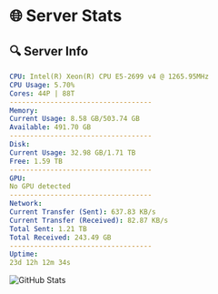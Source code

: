 # 🌐 Server Stats
## 🔍 Server Info
```yaml
CPU: Intel(R) Xeon(R) CPU E5-2699 v4 @ 1265.95MHz
CPU Usage: 5.70%
Cores: 44P | 88T
-----------------------------------
Memory:
Current Usage: 8.58 GB/503.74 GB
Available: 491.70 GB
-----------------------------------
Disk:
Current Usage: 32.98 GB/1.71 TB
Free: 1.59 TB
-----------------------------------
GPU:
No GPU detected
-----------------------------------
Network:
Current Transfer (Sent): 637.83 KB/s
Current Transfer (Received): 82.87 KB/s
Total Sent: 1.21 TB
Total Received: 243.49 GB
-----------------------------------
Uptime:
23d 12h 12m 34s
```
![GitHub Stats](https://img.shields.io/badge/Updated-2025-05-13_05:21:22-blue)